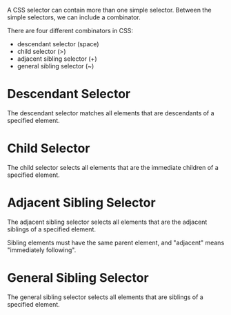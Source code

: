 A CSS selector can contain more than one simple selector. Between the simple selectors, we can include a combinator.

There are four different combinators in CSS:

- descendant selector (space)
- child selector (>)
- adjacent sibling selector (+)
- general sibling selector (~)

# Descendant Selector

The descendant selector matches all elements that are descendants of a specified element.

# Child Selector

The child selector selects all elements that are the immediate children of a specified element.

# Adjacent Sibling Selector

The adjacent sibling selector selects all elements that are the adjacent siblings of a specified element.

Sibling elements must have the same parent element, and "adjacent" means "immediately following".

# General Sibling Selector

The general sibling selector selects all elements that are siblings of a specified element.
